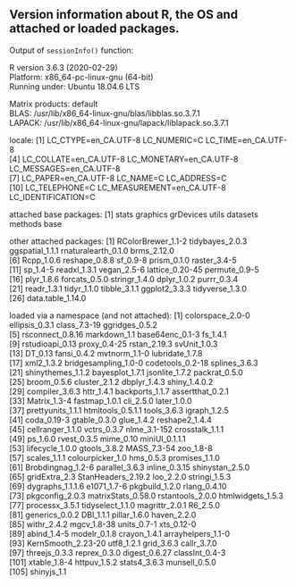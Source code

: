 ## Version information about R, the OS and attached or loaded packages.

Output of `sessionInfo()` function:  

R version 3.6.3 (2020-02-29)  
Platform: x86_64-pc-linux-gnu (64-bit)  
Running under: Ubuntu 18.04.6 LTS  

Matrix products: default  
BLAS:   /usr/lib/x86_64-linux-gnu/blas/libblas.so.3.7.1  
LAPACK: /usr/lib/x86_64-linux-gnu/lapack/liblapack.so.3.7.1  

locale:
[1] LC_CTYPE=en_CA.UTF-8       LC_NUMERIC=C               LC_TIME=en_CA.UTF-8       
[4] LC_COLLATE=en_CA.UTF-8     LC_MONETARY=en_CA.UTF-8    LC_MESSAGES=en_CA.UTF-8   
[7] LC_PAPER=en_CA.UTF-8       LC_NAME=C                  LC_ADDRESS=C              
[10] LC_TELEPHONE=C             LC_MEASUREMENT=en_CA.UTF-8 LC_IDENTIFICATION=C       

attached base packages:
[1] stats     graphics  grDevices utils     datasets  methods   base     

other attached packages:
[1] RColorBrewer_1.1-2  tidybayes_2.0.3     ggspatial_1.1.1     rnaturalearth_0.1.0 brms_2.12.0        
[6] Rcpp_1.0.6          reshape_0.8.8       sf_0.9-8            prism_0.1.0         raster_3.4-5       
[11] sp_1.4-5            readxl_1.3.1        vegan_2.5-6         lattice_0.20-45     permute_0.9-5      
[16] plyr_1.8.6          forcats_0.5.0       stringr_1.4.0       dplyr_1.0.2         purrr_0.3.4        
[21] readr_1.3.1         tidyr_1.1.0         tibble_3.1.1        ggplot2_3.3.3       tidyverse_1.3.0    
[26] data.table_1.14.0  

loaded via a namespace (and not attached):
[1] colorspace_2.0-0     ellipsis_0.3.1       class_7.3-19         ggridges_0.5.2      
[5] rsconnect_0.8.16     markdown_1.1         base64enc_0.1-3      fs_1.4.1            
[9] rstudioapi_0.13      proxy_0.4-25         rstan_2.19.3         svUnit_1.0.3        
[13] DT_0.13              fansi_0.4.2          mvtnorm_1.1-0        lubridate_1.7.8     
[17] xml2_1.3.2           bridgesampling_1.0-0 codetools_0.2-18     splines_3.6.3       
[21] shinythemes_1.1.2    bayesplot_1.7.1      jsonlite_1.7.2       packrat_0.5.0       
[25] broom_0.5.6          cluster_2.1.2        dbplyr_1.4.3         shiny_1.4.0.2       
[29] compiler_3.6.3       httr_1.4.1           backports_1.1.7      assertthat_0.2.1    
[33] Matrix_1.3-4         fastmap_1.0.1        cli_2.5.0            later_1.0.0         
[37] prettyunits_1.1.1    htmltools_0.5.1.1    tools_3.6.3          igraph_1.2.5        
[41] coda_0.19-3          gtable_0.3.0         glue_1.4.2           reshape2_1.4.4      
[45] cellranger_1.1.0     vctrs_0.3.7          nlme_3.1-152         crosstalk_1.1.1     
[49] ps_1.6.0             rvest_0.3.5          mime_0.10            miniUI_0.1.1.1      
[53] lifecycle_1.0.0      gtools_3.8.2         MASS_7.3-54          zoo_1.8-8           
[57] scales_1.1.1         colourpicker_1.0     hms_0.5.3            promises_1.1.0      
[61] Brobdingnag_1.2-6    parallel_3.6.3       inline_0.3.15        shinystan_2.5.0     
[65] gridExtra_2.3        StanHeaders_2.19.2   loo_2.2.0            stringi_1.5.3       
[69] dygraphs_1.1.1.6     e1071_1.7-6          pkgbuild_1.2.0       rlang_0.4.10        
[73] pkgconfig_2.0.3      matrixStats_0.58.0   rstantools_2.0.0     htmlwidgets_1.5.3   
[77] processx_3.5.1       tidyselect_1.1.0     magrittr_2.0.1       R6_2.5.0            
[81] generics_0.0.2       DBI_1.1.1            pillar_1.6.0         haven_2.2.0         
[85] withr_2.4.2          mgcv_1.8-38          units_0.7-1          xts_0.12-0          
[89] abind_1.4-5          modelr_0.1.8         crayon_1.4.1         arrayhelpers_1.1-0  
[93] KernSmooth_2.23-20   utf8_1.2.1           grid_3.6.3           callr_3.7.0         
[97] threejs_0.3.3        reprex_0.3.0         digest_0.6.27        classInt_0.4-3      
[101] xtable_1.8-4         httpuv_1.5.2         stats4_3.6.3         munsell_0.5.0       
[105] shinyjs_1.1